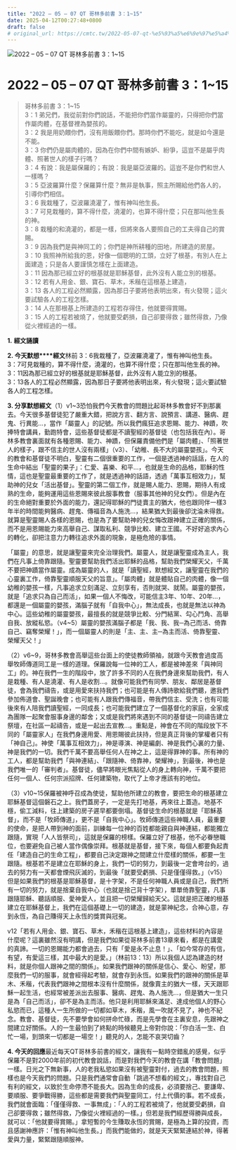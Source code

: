 ```yaml
---
title: "2022 – 05 – 07 QT 哥林多前書 3：1~15"
date: 2025-04-12T00:27:48+0800
draft: false
# original_url: https://cmtc.tw/2022-05-07-qt-%e5%93%a5%e6%9e%97%e5%a4%9a%e5%89%8d%e6%9b%b8-3%ef%bc%9a115
---
```


![2022 – 05 – 07 QT 哥林多前書 3：1~15](/images/qt.jpg   "2022 – 05 – 07 QT 哥林多前書 3：1~15")

# 2022 – 05 – 07 QT 哥林多前書 3：1~15

> 哥林多前書 3：1~15  
> 3：1 弟兄們，我從前對你們說話，不能把你們當作屬靈的，只得把你們當作屬肉體，在基督裡為嬰孩的。  
> 3：2 我是用奶餵你們，沒有用飯餵你們。那時你們不能吃，就是如今還是不能。  
> 3：3 你們仍是屬肉體的，因為在你們中間有嫉妒、紛爭，這豈不是屬乎肉體、照著世人的樣子行嗎？  
> 3：4 有說：我是屬保羅的；有說：我是屬亞波羅的。這豈不是你們和世人一樣嗎？  
> 3：5 亞波羅算什麼？保羅算什麼？無非是執事，照主所賜給他們各人的，引導你們相信。  
> 3：6 我栽種了，亞波羅澆灌了，惟有神叫他生長。  
> 3：7 可見栽種的，算不得什麼，澆灌的，也算不得什麼；只在那叫他生長的神。  
> 3：8 栽種的和澆灌的，都是一樣，但將來各人要照自己的工夫得自己的賞賜。  
> 3：9 因為我們是與神同工的；你們是神所耕種的田地，所建造的房屋。  
> 3：10 我照神所給我的恩，好像一個聰明的工頭，立好了根基，有別人在上面建造；只是各人要謹慎怎樣在上面建造。  
> 3：11 因為那已經立好的根基就是耶穌基督，此外沒有人能立別的根基。  
> 3：12 若有人用金、銀、寶石、草木，禾稭在這根基上建造，  
> 3：13 各人的工程必然顯露，因為那日子要將他表明出來，有火發現；這火要試驗各人的工程怎樣。  
> 3：14 人在那根基上所建造的工程若存得住，他就要得賞賜。  
> 3：15 人的工程若被燒了，他就要受虧損，自己卻要得救；雖然得救，乃像從火裡經過的一樣。

**1.** **經文誦讀**

**2. 今天默想****經文**林前 3：6我栽種了，亞波羅澆灌了，惟有神叫他生長。  
3：7可見栽種的，算不得什麼，澆灌的，也算不得什麼；只在那叫他生長的神。  
3：11因為那已經立好的根基就是耶穌基督，此外沒有人能立別的根基。  
3：13各人的工程必然顯露，因為那日子要將他表明出來，有火發現；這火要試驗各人的工程怎樣。

**3. 分享默想經文**（1）v1~3恐怕我們今天教會的問題比起哥林多教會好不到那裏去。今天很多基督徒犯了嚴重大錯，把說方言、翻方言、說預言、講道、醫病、趕鬼、行異能…，當作「屬靈人」的記號。所以我們瘋狂追求恩賜、能力、神蹟，吹捧特會講員，勤跑特會，這些基督徒都是不讀聖經的基督徒（也包括我在內）。哥林多教會裏面就有各種恩賜、能力、神蹟，但保羅責備他們是「屬肉體」、「照著世人的樣子，跟不信主的世人沒有兩樣」（v3）、「幼稚、長不大的屬靈嬰孩」。今天的教會和基督徒不明白，聖靈有二個很重要的工作，一個是透過神的話話，在人的生命中結出「聖靈的果子」：仁愛、喜樂、和平…，也就是生命的品格，耶穌的性情，這也是聖靈最重要的工作了，就是透過神的話語，透過「萬事互相效力」，幫助神的兒女「活出基督」。聖靈的第二個工作，就是賜人能力、恩賜，期待人有成熟的生命，能夠運用這些恩賜來彼此服事教會（服事其他神的兒女們）。但是內在的生命絕對重要於外面的能力，還記得耶穌的門徒賣主的猶大，他也跟同伴一樣3年半的時間能夠醫病、趕鬼、傳福音為人施洗…，結果猶大到最後卻沈淪未得救。就算是聖靈賜人各樣的恩賜，也是為了要幫助神的兒女悔改跟神建立正確的關係，而不是用恩賜能力來高舉自己、謀取私利、競爭比較、建立王國。不好好追求內心的轉化，卻把注意力力轉往追求外面的現象，是極危險的事情。

「屬靈」的意思，就是讓聖靈來完全治理我們。屬靈人，就是讓聖靈成為主人，我們在凡事上倚靠跟隨。聖靈要幫助我們活出耶穌的品格，幫助我們榮耀天父，千萬不要把神蹟當作屬靈。成為屬靈的人，就是「讀聖經，默想經文，讓聖靈在我們的心靈裏工作，倚靠聖靈順服天父的旨意」。「屬肉體」就是體貼自己的肉體，像一個幼稚的嬰孩一樣，凡事追求立刻滿足、立刻享有，否則就哭、就鬧。屬靈的嬰孩，就是「追求只為自己而活」，如果一個人不悔改，可能信主3年、10年、20年…，都還是一個屬靈的嬰孩，滿腦子就有「自我中心」，無法成長，也就是無法以神為中心。這些幼稚的屬靈嬰孩，最擅長的就是競爭比較、分門結黨、勾心鬥角、高舉自我、放縱私慾。（v4~5）屬靈的嬰孩滿腦子都是「我、我、我─為己而活、倚靠自己、竊奪榮耀！」，而一個屬靈人的則是「主、主、主─為主而活、倚靠聖靈、榮耀天父！」

（2）v6~9，哥林多教會高舉這些台面上的使徒教師領袖，就跟今天教會過度高舉牧師傳道同工是一樣的道理。保羅說每一位神的工人，都是被神差來「與神同工」的。神在我們一生的階段中，放了許多不同的人在我們身邊來幫助我們，有人是栽種、有人是澆灌、有人是收割…。就像可能我們有同學、朋友、鄰居是基督徒，會為我們禱告，或是用愛來扶持我們；也可能是有人傳詩歌給我們聽，邀我們參加佈道會、聖誕晚會；也可能有人跟我們傳福音，帶我們信主、受洗；也有可能後來有人陪我們讀聖經，一同成長；也可能我們建立了一個基督化的家庭，全家成為團隊一起聚會服事身邊的鄰舍；又或是我們將來遇到不同的基督徒一同禱告建立祭壇，在社區一起禱告，或是一起出去宣教…。重點是，神會在不同的階段放下不同的「屬靈家人」在我們身邊用愛、用恩賜彼此扶持，但是真正背後的掌權者只有「神自己」。神使「萬事互相效力」，神是導演、神是編劇、神是我們心裏的力量、神是我們的一切。我們千萬不要高舉任何人在神之上，這是得罪神的事。所有神的工人，都是幫助我們「與神連結」、「跟隨神、倚靠神，榮耀神」，到最後，神也是我們唯一的「審判者」。基督徒，儘早將眼光焦點從人的身上轉向神，千萬不要把任何一個人、任何宗派招牌、任何建築物，取代了上帝才應該有的地位。

（3）v10~15保羅被神呼召成為使徒，幫助他所建立的教會，要把生命的根基建立耶穌基督這個磐石之上。我們蓋房子，一定是先打地基，再來往上蓋造。地基不穩，偷工減料，往上建築的房子遲早都要倒塌。基督徒生命的根基就是「耶穌基督」，而不是「牧師傳道」，更不是「自我中心」。牧師傳道這些神職人員，最重要的使命，是把人帶到神的面前，訓練每一位神的百姓都能親自與神連結，都能獨立跟隨，實現「人人皆祭司」，這就是保羅的榜樣。保羅立好了根基，他不必眷戀職位，也要避免自己被人當作偶像崇拜。根基就是基督，接下來，每個人都要負起責任「建造自己的生命工程」，都要自己決定跟神之間建立什麼樣的關係，都要一生跟隨。根基若不是建立在耶穌的身上，我們一切的努力，到最後一定會垮台的，過去的努力有一天都會煙飛灰滅的，到最後「就要受虧損、只是僅僅得救。」（v15）但是如果我們的根基是耶穌基督，是十字架，不是任何神職人員或是自己，我們所有一切的努力，就是捨棄自我中心（也就是捨己背十字架），單單倚靠聖靈，凡事跟隨耶穌、聽話順服、愛神愛人，並且把一切榮耀歸給天父。這就是把正確的根基建立在耶穌基督上，我們在這個基礎上一切的建造，就是蒙神紀念，合神心意，存到永恆，為自己賺得天上永恆的獎賞與冠冕。

v12「若有人用金、銀、寶石、草木，禾稭在這根基上建造」，這些材料的內容是什麼呢？這裏雖然沒有明講，但是我們如果從哥林多前書13章來看，都是在講愛的真諦。一切的恩賜能力都會過去，只有「愛是永不止息！」、「如今常存的有信，有望，有愛這三樣，其中最大的是愛。」（林前13：13）所以我個人認為建造的材料，就是你個人跟神之間的關係」。如果我們跟神的關係是信心、愛心、盼望，那麼我們一切的服事，就會經得起考驗，就會存到永恆。如果我們的跟神的關係是草木、禾稭，代表我們跟神之間根本沒有什麼關係，就像賣主的猶大一樣，天天跟耶穌一起生活，也經常被差派出去服事、醫病、趕鬼、為人施洗…，但是猶大一生只是為「自己而活」，卻不是為主而活。他只是利用耶穌來滿足、達成他個人的野心私慾而已，這種人一生所做的一切都如草木，禾稭，風一吹就不見了，神也不紀念。教會、基督徒，先不要學會如何拼命忙碌，而是先學會在主裏安息，先跟神之間建立好關係。人的一生最怕到了終點的時候聽見上帝對你說：「你白活一生、白忙一場，到頭來一切都是一場空！」聽見的人，怎能不哀哭切齒？

**4. 今天的回應**最近每天QT哥林多前書的經文，讓我有一點時空錯亂的感覺，似乎保羅不是對2000年前的初代教會說話，而是對我們今天的教會在講「教會問題」一樣。日光之下無新事，人的老我私慾如果沒有被聖靈對付，過去的教會問題，照樣也是今天我們的問題。只是我們通常會自動「跳過不想看的經文」，專找對自己有利的經文，以致於生命停滯不能長大。因為生命的成長，必須要捨己、要謙卑、要順服、要爭戰得勝，這些都是需要我們與聖靈同工，付上代價的事。若不成長，我們就會面臨：「僅僅得救、一事無成」：「人的工程若被燒了，他就要受虧損，自己卻要得救；雖然得救，乃像從火裡經過的一樣。」但若是我們經歷得勝與成長，就可以：「他就要得賞賜。」拿短暫的今生賺取永恆的賞賜，是極為上算的投資，而且感謝神應許：「惟有神叫他生長。」而我們能做的，就是天天緊緊連結於神，得著愛與力量，緊緊跟隨順服神。